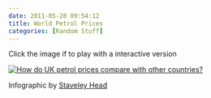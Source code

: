 ```yaml
---
date: 2011-05-28 09:54:12
title: World Petrol Prices
categories: [Random Stuff]
---
```


Click the image if to play with a interactive version

[![How do UK petrol prices compare with other countries?](http://www.staveleyhead.co.uk/utilities/petrol-prices/img/petrol-prices-480x326.jpg)](http://www.staveleyhead.co.uk/utilities/petrol-prices/)


Infographic by [Staveley Head](http://www.staveleyhead.co.uk)

